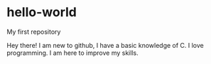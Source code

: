 # hello-world
My first repository

Hey there! I am new to github, I have a basic knowledge of C. I love programming. I am here to improve my skills.
